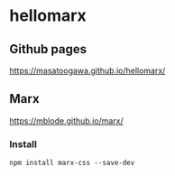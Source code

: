 # hellomarx

## Github pages

https://masatoogawa.github.io/hellomarx/

## Marx

https://mblode.github.io/marx/

### Install

`npm install marx-css --save-dev`
